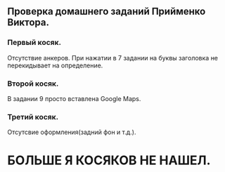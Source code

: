 ## Проверка домашнего заданий Прийменко Виктора.
### Первый косяк.
Отсутствие анкеров. При нажатии в 7 задании на буквы заголовка не перекидывает на определение.
### Второй косяк.
В задании 9 просто вставлена Google Maps.
### Третий косяк.
Отсутсвие оформления(задний фон и т.д.).
# БОЛЬШЕ Я КОСЯКОВ НЕ НАШЕЛ.